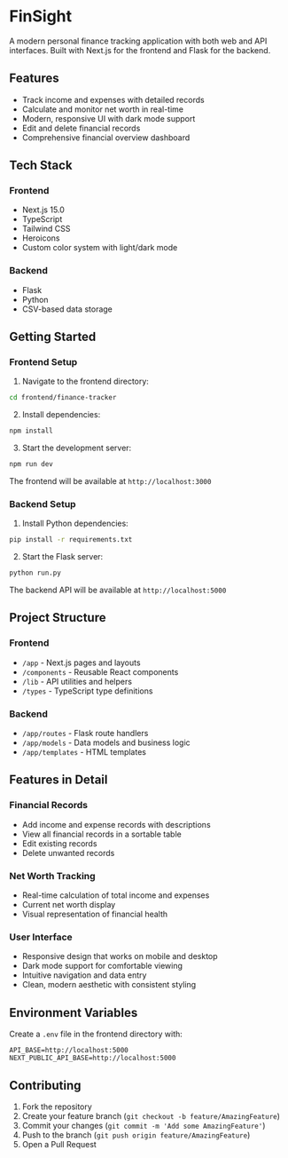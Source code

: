 # FinSight

A modern personal finance tracking application with both web and API interfaces. Built with Next.js for the frontend and Flask for the backend.

## Features

- Track income and expenses with detailed records
- Calculate and monitor net worth in real-time
- Modern, responsive UI with dark mode support
- Edit and delete financial records
- Comprehensive financial overview dashboard

## Tech Stack

### Frontend
- Next.js 15.0
- TypeScript
- Tailwind CSS
- Heroicons
- Custom color system with light/dark mode

### Backend
- Flask
- Python
- CSV-based data storage

## Getting Started

### Frontend Setup
1. Navigate to the frontend directory:

```bash
cd frontend/finance-tracker
```

2. Install dependencies:
```bash
npm install
```

3. Start the development server:
```bash
npm run dev
```

The frontend will be available at `http://localhost:3000`

### Backend Setup
1. Install Python dependencies:
```bash
pip install -r requirements.txt
```

2. Start the Flask server:
```bash
python run.py
```

The backend API will be available at `http://localhost:5000`

## Project Structure

### Frontend
- `/app` - Next.js pages and layouts
- `/components` - Reusable React components
- `/lib` - API utilities and helpers
- `/types` - TypeScript type definitions

### Backend
- `/app/routes` - Flask route handlers
- `/app/models` - Data models and business logic
- `/app/templates` - HTML templates

## Features in Detail

### Financial Records
- Add income and expense records with descriptions
- View all financial records in a sortable table
- Edit existing records
- Delete unwanted records

### Net Worth Tracking
- Real-time calculation of total income and expenses
- Current net worth display
- Visual representation of financial health

### User Interface
- Responsive design that works on mobile and desktop
- Dark mode support for comfortable viewing
- Intuitive navigation and data entry
- Clean, modern aesthetic with consistent styling

## Environment Variables

Create a `.env` file in the frontend directory with:
```
API_BASE=http://localhost:5000
NEXT_PUBLIC_API_BASE=http://localhost:5000
```

## Contributing

1. Fork the repository
2. Create your feature branch (`git checkout -b feature/AmazingFeature`)
3. Commit your changes (`git commit -m 'Add some AmazingFeature'`)
4. Push to the branch (`git push origin feature/AmazingFeature`)
5. Open a Pull Request
